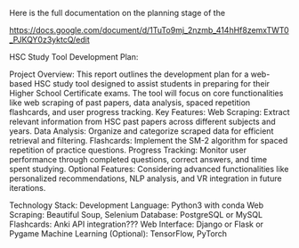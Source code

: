 Here is the full documentation on the planning stage of the

https://docs.google.com/document/d/1TuTo9mj_2nzmb_414hHf8zemxTWT0_PJKQY0z3yktcQ/edit

HSC Study Tool Development Plan:

Project Overview: This report outlines the development plan for a web-based HSC study tool designed to assist students in preparing for their Higher School Certificate exams. The tool will focus on core functionalities like web scraping of past papers, data analysis, spaced repetition flashcards, and user progress tracking. Key Features: Web Scraping: Extract relevant information from HSC past papers across different subjects and years. Data Analysis: Organize and categorize scraped data for efficient retrieval and filtering. Flashcards: Implement the SM-2 algorithm for spaced repetition of practice questions. Progress Tracking: Monitor user performance through completed questions, correct answers, and time spent studying. Optional Features: Considering advanced functionalities like personalized recommendations, NLP analysis, and VR integration in future iterations.

Technology Stack: Development Language: Python3 with conda Web Scraping: Beautiful Soup, Selenium Database: PostgreSQL or MySQL Flashcards: Anki API integration??? Web Interface: Django or Flask or Pygame Machine Learning (Optional): TensorFlow, PyTorch
